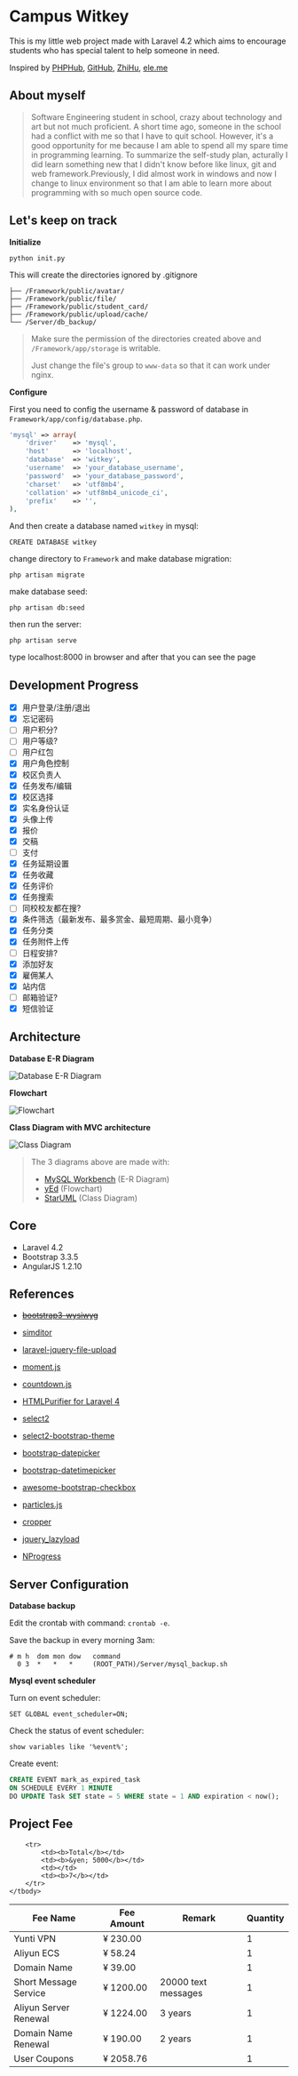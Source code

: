 Campus Witkey
=============

This is my little web project made with Laravel 4.2 which aims to encourage students who has special talent to help someone in need.

Inspired by [PHPHub](https://phphub.org/), [GitHub](https://github.com/), [ZhiHu](http://www.zhihu.com/), [ele.me](https://www.ele.me/)

About myself
------------

> Software Engineering student in school, crazy about technology and art
> but not much proficient. A short time ago, someone in the school had
> a conflict with me so that I have to quit school.
> However, it's a good opportunity for me because I am able to spend all my spare
> time in programming learning. To summarize the self-study plan,
> acturally I did learn something new that I didn't know before like
> linux, git and web framework.Previously, I did almost work in windows
> and now I change to linux environment so that I am able to learn more about
> programming with so much open source code.

Let's keep on track
-------------------

**Initialize**

    python init.py

This will create the directories ignored by .gitignore

    ├── /Framework/public/avatar/
    ├── /Framework/public/file/
    ├── /Framework/public/student_card/
    ├── /Framework/public/upload/cache/
    └── /Server/db_backup/

> Make sure the permission of the directories created above and ``/Framework/app/storage`` is writable.
>
> Just change the file's group to ``www-data`` so that it can work under nginx.

**Configure**

First you need to config the username & password of database in ``Framework/app/config/database.php``.

```php
'mysql' => array(
	'driver'    => 'mysql',
	'host'      => 'localhost',
	'database'  => 'witkey',
	'username'  => 'your_database_username',
	'password'  => 'your_database_password',
	'charset'   => 'utf8mb4',
	'collation' => 'utf8mb4_unicode_ci',
	'prefix'    => '',
),
```
And then create a database named ``witkey`` in mysql:

    CREATE DATABASE witkey

change directory to ``Framework`` and make database migration:

    php artisan migrate

make database seed:

    php artisan db:seed

then run the server:

    php artisan serve

type localhost:8000 in browser and after that you can see the page

Development Progress
--------------------

- [x] 用户登录/注册/退出
- [x] 忘记密码
- [ ] 用户积分?
- [ ] 用户等级?
- [ ] 用户红包
- [x] 用户角色控制
- [x] 校区负责人
- [x] 任务发布/编辑
- [x] 校区选择
- [x] 实名身份认证
- [x] 头像上传
- [x] 报价
- [x] 交稿
- [ ] 支付
- [x] 任务延期设置
- [x] 任务收藏
- [x] 任务评价
- [x] 任务搜索
- [ ] 同校校友都在搜?
- [x] 条件筛选（最新发布、最多赏金、最短周期、最小竞争）
- [x] 任务分类
- [x] 任务附件上传
- [ ] 日程安排?
- [x] 添加好友
- [x] 雇佣某人
- [x] 站内信
- [ ] 邮箱验证?
- [x] 短信验证

Architecture
------------

**Database E-R Diagram**

![Database E-R Diagram][1]

**Flowchart**

![Flowchart][2]

**Class Diagram with MVC architecture**

![Class Diagram][3]

> The 3 diagrams above are made with:
> - [MySQL Workbench](http://dev.mysql.com/downloads/workbench/) (E-R Diagram)
> - [yEd](http://www.yworks.com/products/yed) (Flowchart)
> - [StarUML](http://staruml.io/) (Class Diagram)

Core
----

- Laravel 4.2
- Bootstrap 3.3.5
- AngularJS 1.2.10


References
----------

- ~~[bootstrap3-wysiwyg](https://github.com/bootstrap-wysiwyg/bootstrap3-wysiwyg)~~
- [simditor](https://github.com/mycolorway/simditor)
- [laravel-jquery-file-upload](https://github.com/zimt28/laravel-jquery-file-upload)
- [moment.js](https://github.com/moment/moment)
- [countdown.js](https://github.com/kbwood/countdown)
- [HTMLPurifier for Laravel 4](https://github.com/mewebstudio/Purifier/tree/master-l4)
- [select2](https://github.com/select2/select2)
- [select2-bootstrap-theme](https://github.com/select2/select2-bootstrap-theme)
- [bootstrap-datepicker](https://github.com/eternicode/bootstrap-datepicker)
- [bootstrap-datetimepicker](https://github.com/smalot/bootstrap-datetimepicker)
- [awesome-bootstrap-checkbox](https://github.com/flatlogic/awesome-bootstrap-checkbox)
- [particles.js](https://github.com/VincentGarreau/particles.js)
- [cropper](https://github.com/fengyuanchen/cropper)
- [jquery_lazyload](https://github.com/tuupola/jquery_lazyload)
- [NProgress](https://github.com/rstacruz/nprogress)


  [1]: https://github.com/bytrix/witkey/raw/master/Diagram/DataModel/DataModel.png
  [2]: https://github.com/bytrix/witkey/raw/master/Diagram/Flowchart/Flowchart.png
  [3]: https://github.com/bytrix/witkey/raw/master/Diagram/ClassDiagram/ClassDiagram.jpg
  

Server Configuration
--------------------

**Database backup**

Edit the crontab with command: `crontab -e`.

Save the backup in every morning 3am:

    # m h  dom mon dow   command
      0 3  *   *   *     (ROOT_PATH)/Server/mysql_backup.sh

**Mysql event scheduler**

Turn on event scheduler:

    SET GLOBAL event_scheduler=ON;
Check the status of event scheduler:

    show variables like '%event%';

Create event:

```sql
CREATE EVENT mark_as_expired_task
ON SCHEDULE EVERY 1 MINUTE
DO UPDATE Task SET state = 5 WHERE state = 1 AND expiration < now();
```

Project Fee
-----------

<table>
	<thead>
		<th>Fee Name</th>
		<th>Fee Amount</th>
		<th>Remark</th>
		<th>Quantity</th>
	</thead>
	<tbody>
		<tr>
			<td>Yunti VPN</td>
			<td>&yen; 230.00</td>
			<td></td>
			<td>1</td>
		</tr>
		<tr>
			<td>Aliyun ECS</td>
			<td>&yen; 58.24</td>
			<td></td>
			<td>1</td>
		</tr>
		<tr>
			<td>Domain Name</td>
			<td>&yen; 39.00</td>
			<td></td>
			<td>1</td>
		</tr>
		<tr>
			<td>Short Message Service</td>
			<td>&yen; 1200.00</td>
			<td>20000 text messages</td>
			<td>1</td>
		</tr>
		<tr>
			<td>Aliyun Server Renewal</td>
			<td>&yen; 1224.00</td>
			<td>3 years</td>
			<td>1</td>
		</tr>
		<tr>
			<td>Domain Name Renewal</td>
			<td>&yen; 190.00</td>
			<td>2 years</td>
			<td>1</td>
		</tr>
		<tr>
			<td>User Coupons</td>
			<td>&yen; 2058.76</td>
			<td></td>
			<td>1</td>
		</tr>

		<tr>
			<td><b>Total</b></td>
			<td><b>&yen; 5000</b></td>
			<td></td>
			<td><b>7</b></td>
		</tr>
	</tbody>
</table>
